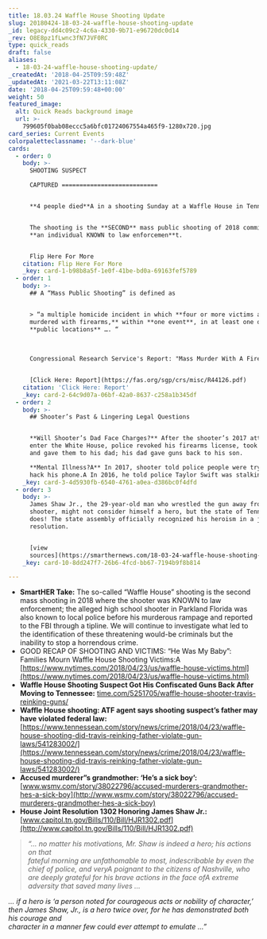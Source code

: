 ```yaml
---
title: 18.03.24 Waffle House Shooting Update
slug: 20180424-18-03-24-waffle-house-shooting-update
_id: legacy-dd4c09c2-4c6a-4330-9b71-e96720dc0d14
_rev: O8E8pz1fLwnc3fN7JVF0RC
type: quick_reads
draft: false
aliases:
  - 18-03-24-waffle-house-shooting-update/
_createdAt: '2018-04-25T09:59:48Z'
_updatedAt: '2021-03-22T13:11:08Z'
date: '2018-04-25T09:59:48+00:00'
weight: 50
featured_image:
  alt: Quick Reads background image
  url: >-
    799605f0bab08eccc5a6bfc01724067554a465f9-1280x720.jpg
card_series: Current Events
colorpaletteclassname: '--dark-blue'
cards:
  - order: 0
    body: >-
      SHOOTING SUSPECT  

      CAPTURED ===========================


      **4 people died**A in a shooting Sunday at a Waffle House in Tennessee.


      The shooting is the **SECOND** mass public shooting of 2018 committed by
      **an individual KNOWN to law enforcemen**t.


      Flip Here For More
    citation: Flip Here For More
    _key: card-1-b98b8a5f-1e0f-41be-bd0a-69163fef5789
  - order: 1
    body: >-
      ## A “Mass Public Shooting” is defined as


      > “a multiple homicide incident in which **four or more victims are
      murdered with firearms,** within **one event**, in at least one or more
      **public locations** …. “  
        
        
        
      Congressional Research Service's Report: "Mass Murder With A Firearm"


      [Click Here: Report](https://fas.org/sgp/crs/misc/R44126.pdf)
    citation: 'Click Here: Report'
    _key: card-2-64c9d07a-06bf-42a0-8637-c258a1b345df
  - order: 2
    body: >-
      ## Shooter’s Past & Lingering Legal Questions


      **Will Shooter’s Dad Face Charges?** After the shooter’s 2017 attempt to
      enter the White House, police revoked his firearms license, took his guns
      and gave them to his dad; his dad gave guns back to his son.  

      **Mental Illness?A** In 2017, shooter told police people were trying to
      hack his phone.A In 2016, he told police Taylor Swift was stalking him.
    _key: card-3-4d5930fb-6540-4761-a0ea-d386bc0f4dfd
  - order: 3
    body: >-
      James Shaw Jr., the 29-year-old man who wrestled the gun away from the
      shooter, might not consider himself a hero, but the state of Tennessee
      does! The state assembly officially recognized his heroism in a joint
      resolution.


      [view
      sources](https://smarthernews.com/18-03-24-waffle-house-shooting-update/)
    _key: card-10-8dd247f7-26b6-4fcd-bb67-7194b9f8b814

---
```

* **SmartHER Take:** The so-called “Waffle House” shooting is the second mass shooting in 2018 where the shooter was KNOWN to law enforcement; the alleged high school shooter in Parkland Florida was also known to local police before his murderous rampage and reported to the FBI through a tipline. We will continue to investigate what led to the identification of these threatening would-be criminals but the inability to stop a horrendous crime.
* GOOD RECAP OF SHOOTING AND VICTIMS: “He Was My Baby”: Families Mourn Waffle House Shooting Victims:A [https://www.nytimes.com/2018/04/23/us/waffle-house-victims.html](https://www.nytimes.com/2018/04/23/us/waffle-house-victims.html)
* **Waffle House Shooting Suspect Got His Confiscated Guns Back After Moving to Tennessee:** [time.com/5251705/waffle-house-shooter-travis-reinking-guns/](http://time.com/5251705/waffle-house-shooter-travis-reinking-guns/)
* **Waffle House shooting: ATF agent says shooting suspect’s father may have violated federal law:** [https://www.tennessean.com/story/news/crime/2018/04/23/waffle-house-shooting-did-travis-reinking-father-violate-gun-laws/541283002/](https://www.tennessean.com/story/news/crime/2018/04/23/waffle-house-shooting-did-travis-reinking-father-violate-gun-laws/541283002/)
* **Accused murderer”s grandmother: ‘He’s a sick boy’:** [www.wsmv.com/story/38022796/accused-murderers-grandmother-hes-a-sick-boy](http://www.wsmv.com/story/38022796/accused-murderers-grandmother-hes-a-sick-boy)
* **House Joint Resolution 1302 Honoring James Shaw Jr.:** [www.capitol.tn.gov/Bills/110/Bill/HJR1302.pdf](http://www.capitol.tn.gov/Bills/110/Bill/HJR1302.pdf)

> _“… no matter his motivations, Mr. Shaw is indeed a hero; his actions on that_  
_fateful morning are unfathomable to most, indescribable by even the chief of police, and veryA_ _poignant to the citizens of Nashville, who are deeply grateful for his brave actions in the face ofA_ _extreme adversity that saved many lives …_  
  
  
  
_… if a hero is ‘a person noted for courageous acts or nobility of character,’_  
_then James Shaw, Jr., is a hero twice over, for he has demonstrated both his courage and_  
_character in a manner few could ever attempt to emulate …”_